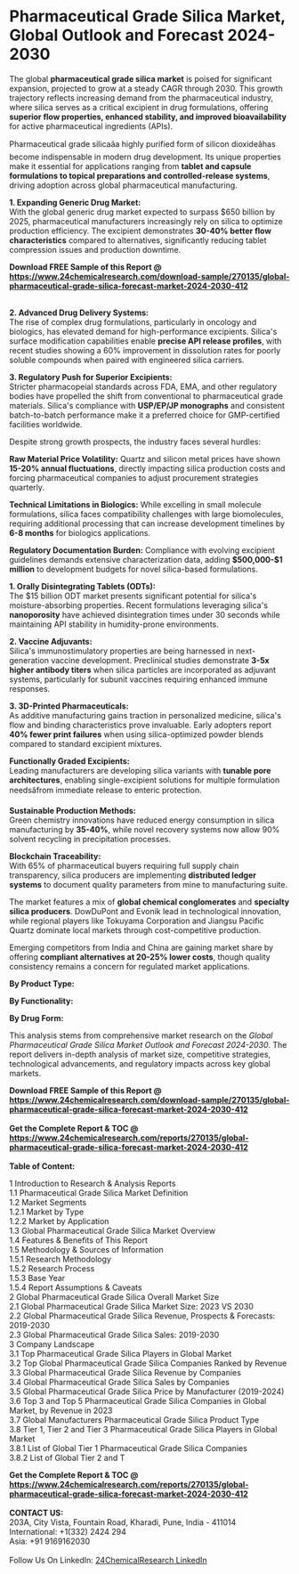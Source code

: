 <h1>Pharmaceutical Grade Silica Market, Global Outlook and Forecast 2024-2030</h1><p>The global <strong>pharmaceutical grade silica market</strong> is poised for significant expansion, projected to grow at a steady CAGR through 2030. This growth trajectory reflects increasing demand from the pharmaceutical industry, where silica serves as a critical excipient in drug formulations, offering <strong>superior flow properties, enhanced stability, and improved bioavailability</strong> for active pharmaceutical ingredients (APIs).</p><p>Pharmaceutical grade silicaâa highly purified form of silicon dioxideâhas become indispensable in modern drug development. Its unique properties make it essential for applications ranging from <strong>tablet and capsule formulations to topical preparations and controlled-release systems</strong>, driving adoption across global pharmaceutical manufacturing.</p><p><strong>1. Expanding Generic Drug Market:</strong><br>
With the global generic drug market expected to surpass $650 billion by 2025, pharmaceutical manufacturers increasingly rely on silica to optimize production efficiency. The excipient demonstrates <strong>30-40% better flow characteristics</strong> compared to alternatives, significantly reducing tablet compression issues and production downtime.</p><div><b>Download FREE Sample of this Report @ 
            <a href="https://www.24chemicalresearch.com/download-sample/270135/global-pharmaceutical-grade-silica-forecast-market-2024-2030-412">
            https://www.24chemicalresearch.com/download-sample/270135/global-pharmaceutical-grade-silica-forecast-market-2024-2030-412</a></b></div><br><p><strong>2. Advanced Drug Delivery Systems:</strong><br>
The rise of complex drug formulations, particularly in oncology and biologics, has elevated demand for high-performance excipients. Silica's surface modification capabilities enable <strong>precise API release profiles</strong>, with recent studies showing a 60% improvement in dissolution rates for poorly soluble compounds when paired with engineered silica carriers.</p><p><strong>3. Regulatory Push for Superior Excipients:</strong><br>
Stricter pharmacopeial standards across FDA, EMA, and other regulatory bodies have propelled the shift from conventional to pharmaceutical grade materials. Silica's compliance with <strong>USP/EP/JP monographs</strong> and consistent batch-to-batch performance make it a preferred choice for GMP-certified facilities worldwide.</p><p>Despite strong growth prospects, the industry faces several hurdles:</p><p><strong>Raw Material Price Volatility:</strong> Quartz and silicon metal prices have shown <strong>15-20% annual fluctuations</strong>, directly impacting silica production costs and forcing pharmaceutical companies to adjust procurement strategies quarterly.</p><p><strong>Technical Limitations in Biologics:</strong> While excelling in small molecule formulations, silica faces compatibility challenges with large biomolecules, requiring additional processing that can increase development timelines by <strong>6-8 months</strong> for biologics applications.</p><p><strong>Regulatory Documentation Burden:</strong> Compliance with evolving excipient guidelines demands extensive characterization data, adding <strong>$500,000-$1 million</strong> to development budgets for novel silica-based formulations.</p><p><strong>1. Orally Disintegrating Tablets (ODTs):</strong><br>
The $15 billion ODT market presents significant potential for silica's moisture-absorbing properties. Recent formulations leveraging silica's <strong>nanoporosity</strong> have achieved disintegration times under 30 seconds while maintaining API stability in humidity-prone environments.</p><p><strong>2. Vaccine Adjuvants:</strong><br>
Silica's immunostimulatory properties are being harnessed in next-generation vaccine development. Preclinical studies demonstrate <strong>3-5x higher antibody titers</strong> when silica particles are incorporated as adjuvant systems, particularly for subunit vaccines requiring enhanced immune responses.</p><p><strong>3. 3D-Printed Pharmaceuticals:</strong><br>
As additive manufacturing gains traction in personalized medicine, silica's flow and binding characteristics prove invaluable. Early adopters report <strong>40% fewer print failures</strong> when using silica-optimized powder blends compared to standard excipient mixtures.</p><p><strong>Functionally Graded Excipients:</strong><br>
	Leading manufacturers are developing silica variants with <strong>tunable pore architectures</strong>, enabling single-excipient solutions for multiple formulation needsâfrom immediate release to enteric protection.</p><p><strong>Sustainable Production Methods:</strong><br>
	Green chemistry innovations have reduced energy consumption in silica manufacturing by <strong>35-40%</strong>, while novel recovery systems now allow 90% solvent recycling in precipitation processes.</p><p><strong>Blockchain Traceability:</strong><br>
	With 65% of pharmaceutical buyers requiring full supply chain transparency, silica producers are implementing <strong>distributed ledger systems</strong> to document quality parameters from mine to manufacturing suite.</p><p>The market features a mix of <strong>global chemical conglomerates</strong> and <strong>specialty silica producers</strong>. DowDuPont and Evonik lead in technological innovation, while regional players like Tokuyama Corporation and Jiangsu Pacific Quartz dominate local markets through cost-competitive production.</p><p>Emerging competitors from India and China are gaining market share by offering <strong>compliant alternatives at 20-25% lower costs</strong>, though quality consistency remains a concern for regulated market applications.</p><p><strong>By Product Type:</strong></p><p><strong>By Functionality:</strong></p><p><strong>By Drug Form:</strong></p><p>This analysis stems from comprehensive market research on the <em>Global Pharmaceutical Grade Silica Market Outlook and Forecast 2024-2030</em>. The report delivers in-depth analysis of market size, competitive strategies, technological advancements, and regulatory impacts across key global markets.</p><div><b>Download FREE Sample of this Report @ 
            <a href="https://www.24chemicalresearch.com/download-sample/270135/global-pharmaceutical-grade-silica-forecast-market-2024-2030-412">
            https://www.24chemicalresearch.com/download-sample/270135/global-pharmaceutical-grade-silica-forecast-market-2024-2030-412</a></b></div><br><div><b>Get the Complete Report & TOC @ 
            <a href="https://www.24chemicalresearch.com/reports/270135/global-pharmaceutical-grade-silica-forecast-market-2024-2030-412">
            https://www.24chemicalresearch.com/reports/270135/global-pharmaceutical-grade-silica-forecast-market-2024-2030-412</a></b></div><br>
            <b>Table of Content:</b><p>1 Introduction to Research & Analysis Reports<br />
    1.1 Pharmaceutical Grade Silica Market Definition<br />
    1.2 Market Segments<br />
        1.2.1 Market by Type<br />
        1.2.2 Market by Application<br />
    1.3 Global Pharmaceutical Grade Silica Market Overview<br />
    1.4 Features & Benefits of This Report<br />
    1.5 Methodology & Sources of Information<br />
        1.5.1 Research Methodology<br />
        1.5.2 Research Process<br />
        1.5.3 Base Year<br />
        1.5.4 Report Assumptions & Caveats<br />
2 Global Pharmaceutical Grade Silica Overall Market Size<br />
    2.1 Global Pharmaceutical Grade Silica Market Size: 2023 VS 2030<br />
    2.2 Global Pharmaceutical Grade Silica Revenue, Prospects & Forecasts: 2019-2030<br />
    2.3 Global Pharmaceutical Grade Silica Sales: 2019-2030<br />
3 Company Landscape<br />
    3.1 Top Pharmaceutical Grade Silica Players in Global Market<br />
    3.2 Top Global Pharmaceutical Grade Silica Companies Ranked by Revenue<br />
    3.3 Global Pharmaceutical Grade Silica Revenue by Companies<br />
    3.4 Global Pharmaceutical Grade Silica Sales by Companies<br />
    3.5 Global Pharmaceutical Grade Silica Price by Manufacturer (2019-2024)<br />
    3.6 Top 3 and Top 5 Pharmaceutical Grade Silica Companies in Global Market, by Revenue in 2023<br />
    3.7 Global Manufacturers Pharmaceutical Grade Silica Product Type<br />
    3.8 Tier 1, Tier 2 and Tier 3 Pharmaceutical Grade Silica Players in Global Market<br />
        3.8.1 List of Global Tier 1 Pharmaceutical Grade Silica Companies<br />
        3.8.2 List of Global Tier 2 and T</p><div><b>Get the Complete Report & TOC @ 
            <a href="https://www.24chemicalresearch.com/reports/270135/global-pharmaceutical-grade-silica-forecast-market-2024-2030-412">
            https://www.24chemicalresearch.com/reports/270135/global-pharmaceutical-grade-silica-forecast-market-2024-2030-412</a></b></div><br><b>CONTACT US:</b><br>
            203A, City Vista, Fountain Road, Kharadi, Pune, India - 411014<br>
            International: +1(332) 2424 294<br>
            Asia: +91 9169162030 <br><br>
            Follow Us On LinkedIn: <a href="https://www.linkedin.com/company/24chemicalresearch/">24ChemicalResearch LinkedIn</a>